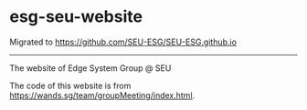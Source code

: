 # esg-seu-website

Migrated to https://github.com/SEU-ESG/SEU-ESG.github.io

---

The website of Edge System Group @ SEU

The code of this website is from https://wands.sg/team/groupMeeting/index.html.
